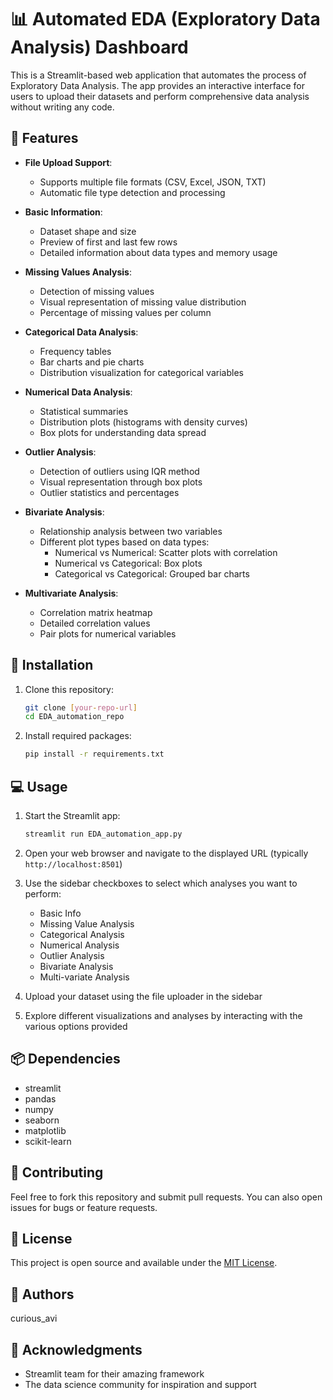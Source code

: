 # 📊 Automated EDA (Exploratory Data Analysis) Dashboard

This is a Streamlit-based web application that automates the process of Exploratory Data Analysis. The app provides an interactive interface for users to upload their datasets and perform comprehensive data analysis without writing any code.

## 🌟 Features

- **File Upload Support**: 
  - Supports multiple file formats (CSV, Excel, JSON, TXT)
  - Automatic file type detection and processing

- **Basic Information**:
  - Dataset shape and size
  - Preview of first and last few rows
  - Detailed information about data types and memory usage

- **Missing Values Analysis**:
  - Detection of missing values
  - Visual representation of missing value distribution
  - Percentage of missing values per column

- **Categorical Data Analysis**:
  - Frequency tables
  - Bar charts and pie charts
  - Distribution visualization for categorical variables

- **Numerical Data Analysis**:
  - Statistical summaries
  - Distribution plots (histograms with density curves)
  - Box plots for understanding data spread

- **Outlier Analysis**:
  - Detection of outliers using IQR method
  - Visual representation through box plots
  - Outlier statistics and percentages

- **Bivariate Analysis**:
  - Relationship analysis between two variables
  - Different plot types based on data types:
    - Numerical vs Numerical: Scatter plots with correlation
    - Numerical vs Categorical: Box plots
    - Categorical vs Categorical: Grouped bar charts

- **Multivariate Analysis**:
  - Correlation matrix heatmap
  - Detailed correlation values
  - Pair plots for numerical variables

## 🚀 Installation

1. Clone this repository:
   ```bash
   git clone [your-repo-url]
   cd EDA_automation_repo
   ```

2. Install required packages:
   ```bash
   pip install -r requirements.txt
   ```

## 💻 Usage

1. Start the Streamlit app:
   ```bash
   streamlit run EDA_automation_app.py
   ```

2. Open your web browser and navigate to the displayed URL (typically `http://localhost:8501`)

3. Use the sidebar checkboxes to select which analyses you want to perform:
   - Basic Info
   - Missing Value Analysis
   - Categorical Analysis
   - Numerical Analysis
   - Outlier Analysis
   - Bivariate Analysis
   - Multi-variate Analysis

4. Upload your dataset using the file uploader in the sidebar

5. Explore different visualizations and analyses by interacting with the various options provided

## 📦 Dependencies

- streamlit
- pandas
- numpy
- seaborn
- matplotlib
- scikit-learn

## 🤝 Contributing

Feel free to fork this repository and submit pull requests. You can also open issues for bugs or feature requests.

## 📝 License

This project is open source and available under the [MIT License](LICENSE).

## 👥 Authors

curious_avi

## 🙏 Acknowledgments

- Streamlit team for their amazing framework
- The data science community for inspiration and support
